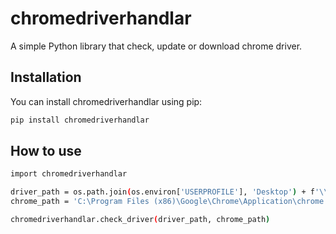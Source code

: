 # chromedriverhandlar

A simple Python library that check, update or download chrome driver.

## Installation

You can install chromedriverhandlar using pip:

```bash
pip install chromedriverhandlar
```

## How to use

```bash
import chromedriverhandlar

driver_path = os.path.join(os.environ['USERPROFILE'], 'Desktop') + f'\\' # Provide downloaded chrome driver path 
chrome_path = 'C:\Program Files (x86)\Google\Chrome\Application\chrome.exe' # Provide installed chrome browser path

chromedriverhandlar.check_driver(driver_path, chrome_path)
```
